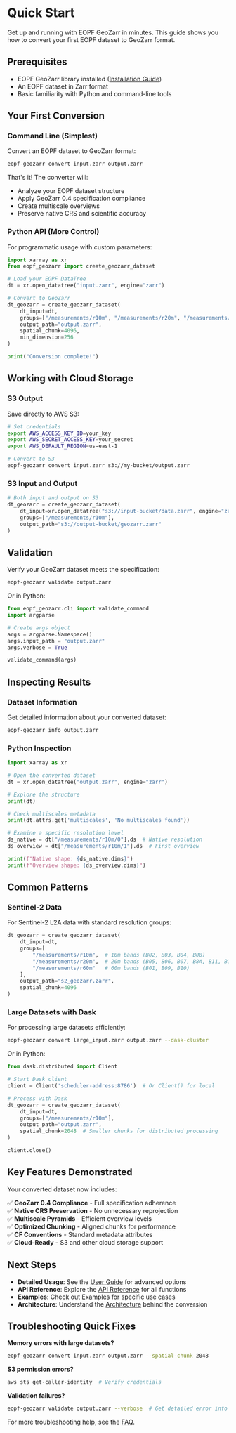 # Quick Start

Get up and running with EOPF GeoZarr in minutes. This guide shows you how to convert your first EOPF dataset to GeoZarr format.

## Prerequisites

- EOPF GeoZarr library installed ([Installation Guide](installation.md))
- An EOPF dataset in Zarr format
- Basic familiarity with Python and command-line tools

## Your First Conversion

### Command Line (Simplest)

Convert an EOPF dataset to GeoZarr format:

```bash
eopf-geozarr convert input.zarr output.zarr
```

That's it! The converter will:

- Analyze your EOPF dataset structure
- Apply GeoZarr 0.4 specification compliance
- Create multiscale overviews
- Preserve native CRS and scientific accuracy

### Python API (More Control)

For programmatic usage with custom parameters:

```python
import xarray as xr
from eopf_geozarr import create_geozarr_dataset

# Load your EOPF DataTree
dt = xr.open_datatree("input.zarr", engine="zarr")

# Convert to GeoZarr
dt_geozarr = create_geozarr_dataset(
    dt_input=dt,
    groups=["/measurements/r10m", "/measurements/r20m", "/measurements/r60m"],
    output_path="output.zarr",
    spatial_chunk=4096,
    min_dimension=256
)

print("Conversion complete!")
```

## Working with Cloud Storage

### S3 Output

Save directly to AWS S3:

```bash
# Set credentials
export AWS_ACCESS_KEY_ID=your_key
export AWS_SECRET_ACCESS_KEY=your_secret
export AWS_DEFAULT_REGION=us-east-1

# Convert to S3
eopf-geozarr convert input.zarr s3://my-bucket/output.zarr
```

### S3 Input and Output

```python
# Both input and output on S3
dt_geozarr = create_geozarr_dataset(
    dt_input=xr.open_datatree("s3://input-bucket/data.zarr", engine="zarr"),
    groups=["/measurements/r10m"],
    output_path="s3://output-bucket/geozarr.zarr"
)
```

## Validation

Verify your GeoZarr dataset meets the specification:

```bash
eopf-geozarr validate output.zarr
```

Or in Python:

```python
from eopf_geozarr.cli import validate_command
import argparse

# Create args object
args = argparse.Namespace()
args.input_path = "output.zarr"
args.verbose = True

validate_command(args)
```

## Inspecting Results

### Dataset Information

Get detailed information about your converted dataset:

```bash
eopf-geozarr info output.zarr
```

### Python Inspection

```python
import xarray as xr

# Open the converted dataset
dt = xr.open_datatree("output.zarr", engine="zarr")

# Explore the structure
print(dt)

# Check multiscales metadata
print(dt.attrs.get('multiscales', 'No multiscales found'))

# Examine a specific resolution level
ds_native = dt["/measurements/r10m/0"].ds  # Native resolution
ds_overview = dt["/measurements/r10m/1"].ds  # First overview

print(f"Native shape: {ds_native.dims}")
print(f"Overview shape: {ds_overview.dims}")
```

## Common Patterns

### Sentinel-2 Data

For Sentinel-2 L2A data with standard resolution groups:

```python
dt_geozarr = create_geozarr_dataset(
    dt_input=dt,
    groups=[
        "/measurements/r10m",  # 10m bands (B02, B03, B04, B08)
        "/measurements/r20m",  # 20m bands (B05, B06, B07, B8A, B11, B12)
        "/measurements/r60m"   # 60m bands (B01, B09, B10)
    ],
    output_path="s2_geozarr.zarr",
    spatial_chunk=4096
)
```

### Large Datasets with Dask

For processing large datasets efficiently:

```bash
eopf-geozarr convert large_input.zarr output.zarr --dask-cluster
```

Or in Python:

```python
from dask.distributed import Client

# Start Dask client
client = Client('scheduler-address:8786')  # Or Client() for local

# Process with Dask
dt_geozarr = create_geozarr_dataset(
    dt_input=dt,
    groups=["/measurements/r10m"],
    output_path="output.zarr",
    spatial_chunk=2048  # Smaller chunks for distributed processing
)

client.close()
```

## Key Features Demonstrated

Your converted dataset now includes:

✅ **GeoZarr 0.4 Compliance** - Full specification adherence  
✅ **Native CRS Preservation** - No unnecessary reprojection  
✅ **Multiscale Pyramids** - Efficient overview levels  
✅ **Optimized Chunking** - Aligned chunks for performance  
✅ **CF Conventions** - Standard metadata attributes  
✅ **Cloud-Ready** - S3 and other cloud storage support  

## Next Steps

- **Detailed Usage**: See the [User Guide](converter.md) for advanced options
- **API Reference**: Explore the [API Reference](api-reference.md) for all functions
- **Examples**: Check out [Examples](examples.md) for specific use cases
- **Architecture**: Understand the [Architecture](architecture.md) behind the conversion

## Troubleshooting Quick Fixes

**Memory errors with large datasets?**

```bash
eopf-geozarr convert input.zarr output.zarr --spatial-chunk 2048
```

**S3 permission errors?**

```bash
aws sts get-caller-identity  # Verify credentials
```

**Validation failures?**

```bash
eopf-geozarr validate output.zarr --verbose  # Get detailed error info
```

For more troubleshooting help, see the [FAQ](faq.md).
